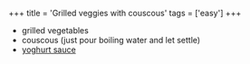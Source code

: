 +++
title = 'Grilled veggies with couscous'
tags = ['easy']
+++

- grilled vegetables
- couscous (just pour boiling water and let settle)
- [yoghurt sauce](https://real-recipes.netlify.app/recipes/yoghurt-sauce/)
